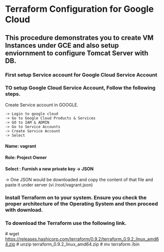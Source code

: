 # Terraform Configuration for Google Cloud

## This procedure demonstrates you to create VM Instances under GCE and also setup enviornment to configure Tomcat Server with DB.

### First setup Service account for Google Cloud Service Account

### TO setup Google Cloud Service Account, Follow the following steps.
Create Service account in GOOGLE.

	-> Login to google cloud
	-> Go to Google Cloud Products & Services
	-> GO to IAM & ADMIN
	-> Go to Service Accounts
	-> Create Service Account
	-> Select 
####		Name: vagrant
####		Role: Project Owner
####		Select : Furnish a new private key -> JSON
  -> One JSON would be downloaded and copy the content of that file and paste it under server (vi /root/vagrant.json)

### Install Terraform on to your system. Ensure you check the proper architecture of the Operating System and then proceed with download.
### To download the Terraform use the following link.
\# wget https://releases.hashicorp.com/terraform/0.9.2/terraform_0.9.2_linux_amd64.zip
\# unzip  terraform_0.9.2_linux_amd64.zip
\# mv terraform /bin
